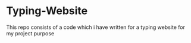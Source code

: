 # Typing-Website
This repo consists of a code which i have written for a typing website for my project purpose
